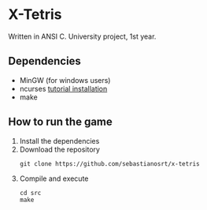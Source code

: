# X-Tetris
Written in ANSI C. University project, 1st year.

## Dependencies
* MinGW (for windows users)
* ncurses [tutorial installation](https://e-l.unifi.it/pluginfile.php/805205/mod_resource/content/0/ncurses%20installation%20-%20en.pdf)
* make

## How to run the game
1. Install the dependencies
2. Download the repository
    ```
    git clone https://github.com/sebastianosrt/x-tetris
    ```
3. Compile and execute
    ```
    cd src
    make
    ```
